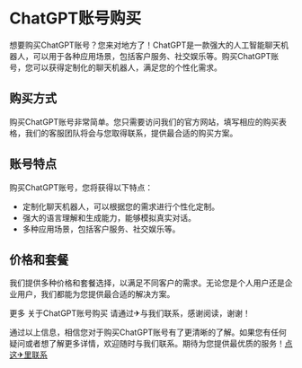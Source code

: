# ChatGPT账号购买

想要购买ChatGPT账号？您来对地方了！ChatGPT是一款强大的人工智能聊天机器人，可以用于各种应用场景，包括客户服务、社交娱乐等。购买ChatGPT账号，您可以获得定制化的聊天机器人，满足您的个性化需求。

## 购买方式

购买ChatGPT账号非常简单。您只需要访问我们的官方网站，填写相应的购买表格，我们的客服团队将会与您取得联系，提供最合适的购买方案。

## 账号特点

购买ChatGPT账号，您将获得以下特点：
- 定制化聊天机器人，可以根据您的需求进行个性化定制。
- 强大的语言理解和生成能力，能够模拟真实对话。
- 多种应用场景，包括客户服务、社交娱乐等。

## 价格和套餐

我们提供多种价格和套餐选择，以满足不同客户的需求。无论您是个人用户还是企业用户，我们都能为您提供最合适的解决方案。

更多 关于ChatGPT账号购买 请通过✈与我们联系，感谢阅读，谢谢！

通过以上信息，相信您对于购买ChatGPT账号有了更清晰的了解。如果您有任何疑问或者想了解更多详情，欢迎随时与我们联系。期待为您提供最优质的服务！[点这✈里联系](https://1.k02.cc)